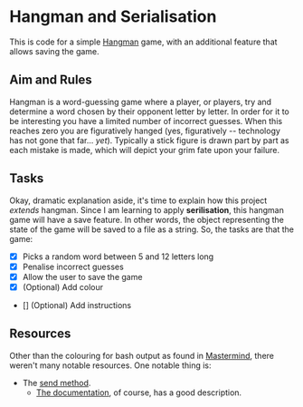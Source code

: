 # Hangman and Serialisation
This is code for a simple [Hangman](http://en.wikipedia.org/wiki/Hangman_(game)) game, with an additional feature that allows saving the game. 

## Aim and Rules
Hangman is a word-guessing game where a player, or players, try and determine a word chosen by their opponent letter by letter. In order for it to be interesting you have a limited number of incorrect guesses. When this reaches zero you are figuratively hanged (yes, figuratively -- technology has not gone that far... *yet*). Typically a stick figure is drawn part by part as each mistake is made, which will depict your grim fate upon your failure.

## Tasks
Okay, dramatic explanation aside, it's time to explain how this project *extends* hangman. Since I am learning to apply **serilisation**, this hangman game will have a save feature. In other words, the object representing the state of the game will be saved to a file as a string. So, the tasks are that the game:
- [x] Picks a random word between 5 and 12 letters long
- [x] Penalise incorrect guesses
- [x] Allow the user to save the game
- [x] (Optional) Add colour
- [] (Optional) Add instructions

## Resources
Other than the colouring for bash output as found in [Mastermind](https://github.com/qamk/mastermind-top), there weren't many notable resources. One notable thing is:
- The [send method](https://stackoverflow.com/questions/35400337/ruby-send-vs-call-method).
  - [The documentation](https://ruby-doc.org/core-2.7.2/Object.html#method-i-send), of course, has a good description.